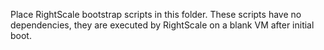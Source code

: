 Place RightScale bootstrap scripts in this folder.
These scripts have no dependencies, they are executed by RightScale on a blank VM after initial boot.
